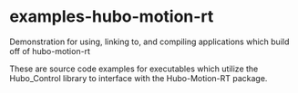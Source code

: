 examples-hubo-motion-rt
=======================

Demonstration for using, linking to, and compiling applications which build off of hubo-motion-rt

These are source code examples for executables which utilize the Hubo_Control library to interface
with the Hubo-Motion-RT package.
